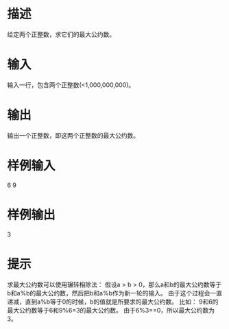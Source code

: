 # 描述
给定两个正整数，求它们的最大公约数。

# 输入
输入一行，包含两个正整数(<1,000,000,000)。
# 输出
输出一个正整数，即这两个正整数的最大公约数。
# 样例输入
6 9
# 样例输出
3
# 提示
求最大公约数可以使用辗转相除法：
假设a > b > 0，那么a和b的最大公约数等于b和a%b的最大公约数，然后把b和a%b作为新一轮的输入。
由于这个过程会一直递减，直到a%b等于0的时候，b的值就是所要求的最大公约数。
比如：
9和6的最大公约数等于6和9%6=3的最大公约数。
由于6%3==0，所以最大公约数为3。
